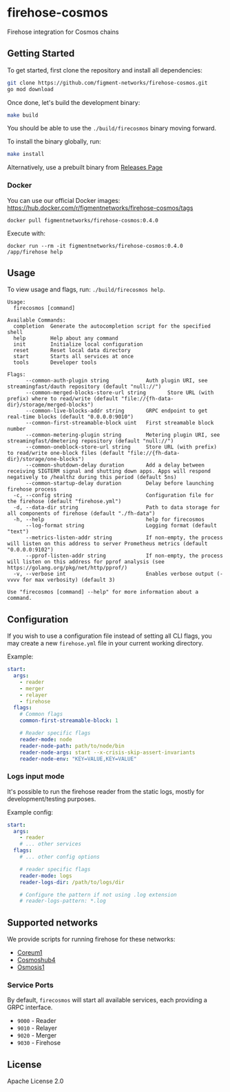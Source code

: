 # firehose-cosmos

Firehose integration for Cosmos chains

## Getting Started

To get started, first clone the repository and install all dependencies:

```bash
git clone https://github.com/figment-networks/firehose-cosmos.git
go mod download
```

Once done, let's build the development binary:

```bash
make build
```

You should be able to use the `./build/firecosmos` binary moving forward.

To install the binary globally, run:

```bash
make install
```

Alternatively, use a prebuilt binary from [Releases Page](https://github.com/figment-networks/firehose-cosmos/releases)

### Docker

You can use our official Docker images: https://hub.docker.com/r/figmentnetworks/firehose-cosmos/tags

```
docker pull figmentnetworks/firehose-cosmos:0.4.0
```

Execute with:

```
docker run --rm -it figmentnetworks/firehose-cosmos:0.4.0 /app/firehose help
```

## Usage

To view usage and flags, run: `./build/firecosmos help`.

```
Usage:
  firecosmos [command]

Available Commands:
  completion  Generate the autocompletion script for the specified shell
  help        Help about any command
  init        Initialize local configuration
  reset       Reset local data directory
  start       Starts all services at once
  tools       Developer tools

Flags:
      --common-auth-plugin string            Auth plugin URI, see streamingfast/dauth repository (default "null://")
      --common-merged-blocks-store-url string       Store URL (with prefix) where to read/write (default "file://{fh-data-dir}/storage/merged-blocks")
      --common-live-blocks-addr string       GRPC endpoint to get real-time blocks (default "0.0.0.0:9010")
      --common-first-streamable-block uint   First streamable block number
      --common-metering-plugin string        Metering plugin URI, see streamingfast/dmetering repository (default "null://")
      --common-oneblock-store-url string     Store URL (with prefix) to read/write one-block files (default "file://{fh-data-dir}/storage/one-blocks")
      --common-shutdown-delay duration       Add a delay between receiving SIGTERM signal and shutting down apps. Apps will respond negatively to /healthz during this period (default 5ns)
      --common-startup-delay duration        Delay before launching firehose process
  -c, --config string                        Configuration file for the firehose (default "firehose.yml")
  -d, --data-dir string                      Path to data storage for all components of firehose (default "./fh-data")
  -h, --help                                 help for firecosmos
      --log-format string                    Logging format (default "text")
      --metrics-listen-addr string           If non-empty, the process will listen on this address to server Prometheus metrics (default "0.0.0.0:9102")
      --pprof-listen-addr string             If non-empty, the process will listen on this address for pprof analysis (see https://golang.org/pkg/net/http/pprof/)
  -v, --verbose int                          Enables verbose output (-vvvv for max verbosity) (default 3)

Use "firecosmos [command] --help" for more information about a command.
```

## Configuration

If you wish to use a configuration file instead of setting all CLI flags, you may create a new `firehose.yml`
file in your current working directory.

Example:

```yml
start:
  args:
    - reader
    - merger
    - relayer
    - firehose
  flags:
    # Common flags
    common-first-streamable-block: 1

    # Reader specific flags
    reader-mode: node
    reader-node-path: path/to/node/bin
    reader-node-args: start --x-crisis-skip-assert-invariants
    reader-node-env: "KEY=VALUE,KEY=VALUE"
```

### Logs input mode

It's possible to run the firehose reader from the static logs, mostly for development/testing purposes.

Example config:

```yml
start:
  args:
    - reader
    # ... other services
  flags:
    # ... other config options

    # reader specific flags
    reader-mode: logs
    reader-logs-dir: /path/to/logs/dir

    # Configure the pattern if not using .log extension
    # reader-logs-pattern: *.log
```

## Supported networks

We provide scripts for running firehose for these networks:

- [Coreum1](devel/coreum1/)
- [Cosmoshub4](devel/cosmoshub4/)
- [Osmosis1](devel/osmosis1/)

### Service Ports

By default, `firecosmos` will start all available services, each providing a GRPC interface.

- `9000` - Reader
- `9010` - Relayer
- `9020` - Merger
- `9030` - Firehose

## License

Apache License 2.0
